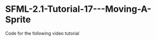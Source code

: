 SFML-2.1-Tutorial-17---Moving-A-Sprite
======================================

Code for the following video tutorial 
